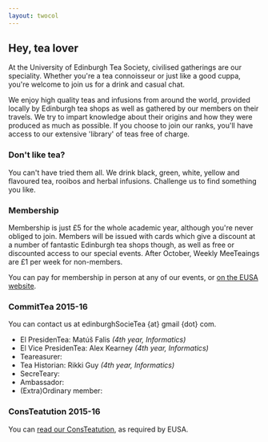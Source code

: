 ```yaml
---
layout: twocol
---
```


## Hey, tea lover

At the University of Edinburgh Tea Society, civilised gatherings are our speciality.  Whether you're a tea connoisseur or just like a good cuppa, you're welcome to join us for a drink and casual chat.

We enjoy high quality teas and infusions from around the world, provided locally by Edinburgh tea shops as well as gathered by our members on their travels.  We try to impart knowledge about their origins and how they were produced as much as possible.  If you choose to join our ranks, you'll have access to our extensive 'library' of teas free of charge.

### Don't like tea?

You can't have tried them all.  We drink black, green, white, yellow and flavoured tea, rooibos and herbal infusions.  Challenge us to find something you like.
                        
### Membership

Membership is just £5 for the whole academic year, although you're never obliged to join.  Members will be issued with cards which give a discount at a number of fantastic Edinburgh tea shops though, as well as free or discounted access to our special events.  After October, Weekly MeeTeaings are &pound;1 per week for non-members.

You can pay for membership in person at any of our events, or <a href="http://www.eusa.ed.ac.uk/societies/society/SocieTea/">on the EUSA website</a>.</p>
                        
### CommitTea 2015-16

You can contact us at edinburghSocieTea {at} gmail {dot} com.
                        
* El PresidenTea: Matúš Falis _(4th year, Informatics)_
* El Vice PresidenTea: Alex Kearney _(4th year, Informatics)_
* Teareasurer:
* Tea Historian: Rikki Guy _(4th year, Informatics)_
* SecreTeary:
* Ambassador:
* (Extra)Ordinary member:

### ConsTeatution 2015-16

You can [read our ConsTeatution](consteatution), as required by EUSA.